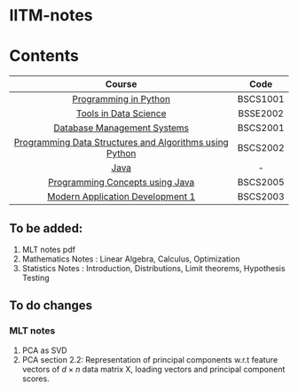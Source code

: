 # IITM-notes

# Contents
| Course | Code |  
|:------:|:----:|
| [Programming in Python](./Python_IITM/python_notes.md)  | BSCS1001 |
| [Tools in Data Science](./TDS/TDS_notes.md) | BSSE2002 |
| [Database Management Systems](./DBMS/DBMS.md) | BSCS2001 |
| [Programming Data Structures and Algorithms using Python](./PDSA/main.md) | BSCS2002 |
| [Java](./java-stuff/main.md) | - |
| [Programming Concepts using Java](./java-stuff/java-files-IITM/main.md) | BSCS2005 |
| [Modern Application Development 1](./MAD_1/main.md) | BSCS2003 |

## To be added:

1. MLT notes pdf
3. Mathematics Notes : Linear Algebra, Calculus, Optimization
4. Statistics Notes : Introduction, Distributions, Limit theorems, Hypothesis Testing

## To do changes
### MLT notes

1. PCA as SVD
2. PCA section 2.2: Representation of principal components w.r.t feature vectors of $d \times n$ data matrix X, loading vectors and principal component scores.



